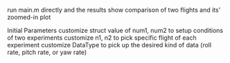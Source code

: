 run main.m directly and 
the results show comparison of two flights and its' zoomed-in plot 

Initial Parameters
customize struct value of num1, num2 to setup conditions of two experiments
customize n1, n2 to pick specific flight of each experiment
customize DataType to pick up the desired kind of data (roll rate, pitch rate, or yaw rate)





